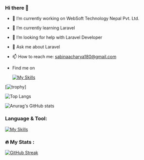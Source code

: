 ### Hi there 👋


- 🔭 I’m currently working on WebSoft Technology Nepal Pvt. Ltd.
- 🌱 I’m currently learning Laravel
- 🤔 I’m looking for help with Laravel Developer
- 💬 Ask me about Laravel 
- 📫 How to reach me: sabinaacharya180@gmail.com

- Find me on

    [![My Skills](https://skillicons.dev/icons?i=instagram)](https://www.instagram.com/sabinaacharya98/)


[![trophy](https://github-profile-trophy.vercel.app/?username=sabuacharya&theme=onedark)]


![Top Langs](https://github-readme-stats.vercel.app/api/top-langs/?username=sabuacharya&theme=merko&hide_progress=true)

  ![Anurag's GitHub stats](https://github-readme-stats.vercel.app/api?username=sabuacharya&theme=merko&show_icons=true)


### Language & Tool:  

[![My Skills](https://skillicons.dev/icons?i=laravel,html,css,bootstrap,js,jquery,c,cs,cpp,java,dotnet,php,git,github,linux,mysql,vscode,flutter,python,react)]()

### :fire: My Stats :
[![GitHub Streak](https://streak-stats.demolab.com/?user=sabuacharya&theme=merko)](https://git.io/streak-stats)
  

